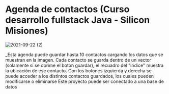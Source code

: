 # Agenda de contactos (Curso desarrollo fullstack Java - Silicon Misiones)

![2021-09-22 (2)](https://user-images.githubusercontent.com/83096381/134431695-4aeec274-74f0-4f1d-8a6c-d4b17fcb5cd0.png)

_Esta agenda puede guardar hasta 10 contactos cargando los datos que se muestran en la imagen. 
Cada contacto se guarda dentro de un vector (solamente si se oprime el boton guardar), el recuadro del "indice" muestra la ubicación de ese contacto.
Con los botones izquierda y derecha se puede acceder a los distintos contactos guardados, los cuales pueden modificarse o eliminarse
Este proyecto puede ser conectado a una base de datos
